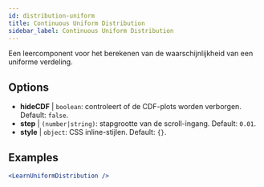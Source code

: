 ```yaml
---
id: distribution-uniform
title: Continuous Uniform Distribution
sidebar_label: Continuous Uniform Distribution
---
```


Een leercomponent voor het berekenen van de waarschijnlijkheid van een uniforme verdeling.

## Options

* __hideCDF__ | `boolean`: controleert of de CDF-plots worden verborgen. Default: `false`.
* __step__ | `(number|string)`: stapgrootte van de scroll-ingang. Default: `0.01`.
* __style__ | `object`: CSS inline-stijlen. Default: `{}`.


## Examples

```jsx live
<LearnUniformDistribution />
```

